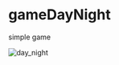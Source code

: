# gameDayNight
simple game


![day_night](https://github.com/user-attachments/assets/ffbb50d6-9f01-4179-bf1b-b320076cccc9)
